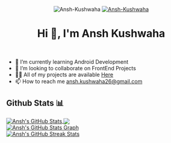 <p align="center">
<img src="https://komarev.com/ghpvc/?username=Ansh-Kushwaha&label=Profile%20views&color=blue&style=flat" alt="Ansh-Kushwaha" />
 <a href="https://github.com/Ansh-Kushwaha?tab=followers"> 
  <img src="https://img.shields.io/github/followers/Ansh-Kushwaha.svg?style=social&label=Follow" alt="Ansh-Kushwaha" />
 </a>
</p>

<h1 align = "center"> Hi 👋, I'm Ansh Kushwaha </h1><br>

- 🌱 I’m currently learning Android Development
- 👯 I’m looking to collaborate on FrontEnd Projects
- 👨‍💻 All of my projects are available [Here](https://github.com/Ansh-Kushwaha/)
- 📫 How to reach me ansh.kushwaha26@gmail.com

<!--
## Connect with me 🕶
<p align="left" style="margin: 0 5px;">
  <a href="https://linkedin.com/in/anshkushwaha">
    <img src="icons/linkedin.svg" alt="Linkedin" style="vertical-align:top margin:6px 4px">
  </a> 
  <a href="https://twitter.com/AnshKushwaha26">
    <img src="icons/twitter.svg" alt="Twitter" style="vertical-align:top margin:6px 4px">
  </a> 
  <a href="mailto:ansh.kushwaha26@gmail.com">
    <img src="icons/gmail.png" alt="Gmail" style="vertical-align:top margin:6px 4px">
  </a>
</p>
-->

## Github Stats 📊
<div>
 <a href="https://github.com/Ansh-Kushwaha/Ansh-Kushwaha">
  <img align="center" src="https://github-readme-stats.vercel.app/api?username=Ansh-Kushwaha&show_icons=true&theme=rose_pine&include_all_commits=true&hide_border=false&custom_title=Ansh%20Kushwaha%27s%20Github%20Stats#gh-dark-mode-only" alt="Ansh's GitHub Stats" />
 </a>
 
 <a href="https://github.com/Ansh-Kushwaha/Ansh-Kushwaha">
  <img align="center" src="https://github-readme-stats.vercel.app/api/top-langs/?username=Ansh-Kushwaha&theme=rose_pine&langs_count=6&card_width=350&layout=compact#gh-dark-mode-only"/>
 </a>
 </a>
 <br>
</div>


<div>
 <a href="https://github.com/Ansh-Kushwaha/Ansh-Kushwaha">
  <img align="center" src="https://github-profile-summary-cards.vercel.app/api/cards/profile-details?username=Ansh-Kushwaha&count_private=true&theme=rose_pine&hide_border=false#gh-dark-mode-only" alt="Ansh's GitHub Stats Graph"/>
 </a>
</div>
<div>
 <a href="https://github.com/Ansh-Kushwaha/Ansh-Kushwaha">
  <img align="center" src="https://github-readme-streak-stats.herokuapp.com/?user=Ansh-Kushwaha&theme=dark" alt="Ansh's GitHub Streak Stats"/>
 </a>
</div>



